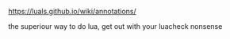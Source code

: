 https://luals.github.io/wiki/annotations/

the superiour way to do lua, get out with your luacheck nonsense